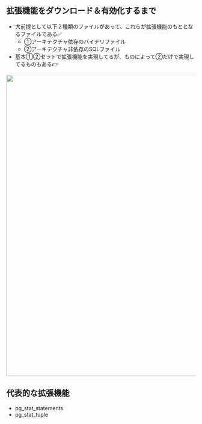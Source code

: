 ## 拡張機能をダウンロード＆有効化するまで
- 大前提として以下２種類のファイルがあって、これらが拡張機能のもととなるファイルである✅
  - ①アーキテクチャ依存のバイナリファイル
  - ②アーキテクチャ非依存のSQLファイル
- 基本①②セットで拡張機能を実現してるが、ものによって②だけで実現してるものもある👉
<img width="800px" src="https://github.com/user-attachments/assets/47290b43-aece-4fc9-9cdf-f498bbcb49c2" />


## 代表的な拡張機能
- pg_stat_statements
- pg_stat_tuple

